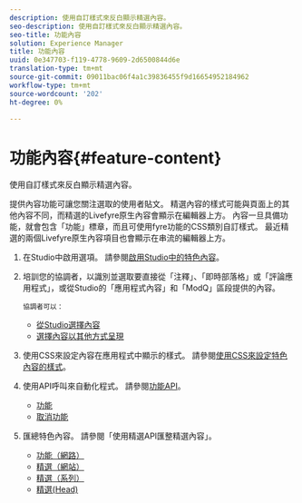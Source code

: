 ```yaml
---
description: 使用自訂樣式來反白顯示精選內容。
seo-description: 使用自訂樣式來反白顯示精選內容。
seo-title: 功能內容
solution: Experience Manager
title: 功能內容
uuid: 0e347703-f119-4778-9609-2d6500844d6e
translation-type: tm+mt
source-git-commit: 09011bac06f4a1c39836455f9d16654952184962
workflow-type: tm+mt
source-wordcount: '202'
ht-degree: 0%

---
```



# 功能內容{#feature-content}

使用自訂樣式來反白顯示精選內容。

提供內容功能可讓您關注選取的使用者貼文。 精選內容的樣式可能與頁面上的其他內容不同，而精選的Livefyre原生內容會顯示在編輯器上方。 內容一旦具備功能，就會包含「功能」標章，而且可使用fyre功能的CSS類別自訂樣式。 最近精選的兩個Livefyre原生內容項目也會顯示在串流的編輯器上方。

1. 在Studio中啟用選項。 請參閱[啟用Studio中的特色內容](/help/using/c-features-livefyre/c-content-collection-tags/t-enable-featuring-content-in-studio.md#t_enable_featuring_content_in_studio)。
1. 培訓您的協調者，以識別並選取要直接從「注釋」、「即時部落格」或「評論應用程式」，或從Studio的「應用程式內容」和「ModQ」區段提供的內容。

       協調者可以：
   
   * [從Studio選擇內容](/help/using/c-features-livefyre/c-content-collection-tags/t-select-content-to-feature-from-studio.md#select_content_to_feature_from_studio)
   * [選擇內容以其他方式呈現](/help/using/c-features-livefyre/c-content-collection-tags/t-select-content-to-feature.md#t_select_content_to_feature)

1. 使用CSS來設定內容在應用程式中顯示的樣式。 請參閱[使用CSS來設定特色內容的樣式](/help/implementation/c-app-customizations/c-use-css-to-style-featured-content.md)。
1. 使用API呼叫來自動化程式。 請參閱[功能API](/help/implementation/c-app-customizations/c-feature-apis.md)。

   * [功能](#c_feature_apis/section_jpw_nqw_xz)
   * [取消功能](#c_feature_apis/section_knh_mqw_xz)

1. 匯總特色內容。 請參閱「使用精選API匯整精選內容」。[](/help/implementation/c-app-customizations/c-aggregated-featured-content-using-the-featured-apis.md)

   * [功能（網路）](/help/implementation/c-app-customizations/c-aggregated-featured-content-using-the-featured-apis.md#section_cgm_1nw_xz)
   * [精選（網站）](/help/implementation/c-app-customizations/c-aggregated-featured-content-using-the-featured-apis.md#section_lq5_ymw_xz)
   * [精選（系列）](/help/implementation/c-app-customizations/c-aggregated-featured-content-using-the-featured-apis.md#section_kgc_xmw_xz)
   * [精選(Head)](/help/implementation/c-app-customizations/c-aggregated-featured-content-using-the-featured-apis.md#section_n4b_lmw_xz)

